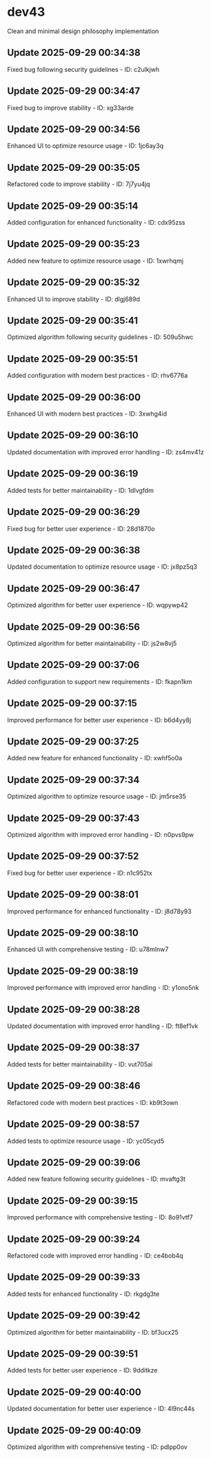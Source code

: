 # dev43
Clean and minimal design philosophy implementation

## Update 2025-09-29 00:34:38
Fixed bug following security guidelines - ID: c2ulkjwh


## Update 2025-09-29 00:34:47
Fixed bug to improve stability - ID: xg33arde


## Update 2025-09-29 00:34:56
Enhanced UI to optimize resource usage - ID: 1jc6ay3q


## Update 2025-09-29 00:35:05
Refactored code to improve stability - ID: 7j7yu4jq


## Update 2025-09-29 00:35:14
Added configuration for enhanced functionality - ID: cdx95zss


## Update 2025-09-29 00:35:23
Added new feature to optimize resource usage - ID: 1xwrhqmj


## Update 2025-09-29 00:35:32
Enhanced UI to improve stability - ID: dlgj689d


## Update 2025-09-29 00:35:41
Optimized algorithm following security guidelines - ID: 509u5hwc


## Update 2025-09-29 00:35:51
Added configuration with modern best practices - ID: rhv6776a


## Update 2025-09-29 00:36:00
Enhanced UI with modern best practices - ID: 3xwhg4id


## Update 2025-09-29 00:36:10
Updated documentation with improved error handling - ID: zs4mv41z


## Update 2025-09-29 00:36:19
Added tests for better maintainability - ID: 1dlvgfdm


## Update 2025-09-29 00:36:29
Fixed bug for better user experience - ID: 28d1870o


## Update 2025-09-29 00:36:38
Updated documentation to optimize resource usage - ID: jx8pz5q3


## Update 2025-09-29 00:36:47
Optimized algorithm for better user experience - ID: wqpywp42


## Update 2025-09-29 00:36:56
Optimized algorithm for better maintainability - ID: js2w8vj5


## Update 2025-09-29 00:37:06
Added configuration to support new requirements - ID: fkapn1km


## Update 2025-09-29 00:37:15
Improved performance for better user experience - ID: b6d4yy8j


## Update 2025-09-29 00:37:25
Added new feature for enhanced functionality - ID: xwhf5o0a


## Update 2025-09-29 00:37:34
Optimized algorithm to optimize resource usage - ID: jm5rse35


## Update 2025-09-29 00:37:43
Optimized algorithm with improved error handling - ID: n0pvs9pw


## Update 2025-09-29 00:37:52
Fixed bug for better user experience - ID: n1c952tx


## Update 2025-09-29 00:38:01
Improved performance for enhanced functionality - ID: j8d78y93


## Update 2025-09-29 00:38:10
Enhanced UI with comprehensive testing - ID: u78mlnw7


## Update 2025-09-29 00:38:19
Improved performance with improved error handling - ID: y1ono5nk


## Update 2025-09-29 00:38:28
Updated documentation with improved error handling - ID: ft8ef1vk


## Update 2025-09-29 00:38:37
Added tests for better maintainability - ID: vut705ai


## Update 2025-09-29 00:38:46
Refactored code with modern best practices - ID: kb9t3own


## Update 2025-09-29 00:38:57
Added tests to optimize resource usage - ID: yc05cyd5


## Update 2025-09-29 00:39:06
Added new feature following security guidelines - ID: mvaftg3t


## Update 2025-09-29 00:39:15
Improved performance with comprehensive testing - ID: 8o91vtf7


## Update 2025-09-29 00:39:24
Refactored code with improved error handling - ID: ce4bob4q


## Update 2025-09-29 00:39:33
Added tests for enhanced functionality - ID: rkgdg3te


## Update 2025-09-29 00:39:42
Optimized algorithm for better maintainability - ID: bf3ucx25


## Update 2025-09-29 00:39:51
Added tests for better user experience - ID: 9dditkze


## Update 2025-09-29 00:40:00
Updated documentation for better user experience - ID: 4l9nc44s


## Update 2025-09-29 00:40:09
Optimized algorithm with comprehensive testing - ID: pdlpp0ov

